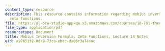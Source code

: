 ```yaml
---
content_type: resource
description: This resource contains information regarding mobius inversion formula,
  zeta functions.
file: https://ol-ocw-studio-app-qa.s3.amazonaws.com/courses/18-781-theory-of-numbers-spring-2012/a97051320da973caebacda06c3a74eac_MIT18_781S12_lec14.pdf
file_type: application/pdf
resourcetype: Document
title: Mobius Inversion Formula, Zeta Functions, Lecture 14 Notes
uid: a9705132-0da9-73ca-ebac-da06c3a74eac
---
```


